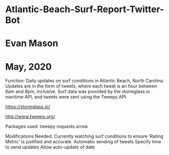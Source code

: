 # Atlantic-Beach-Surf-Report-Twitter-Bot
# Evan Mason
# May, 2020

Function:
Daily updates on surf conditions in Atlantic Beach, North Carolina. Updates are in the form of tweets, where each tweet is an hour between 6am and 8pm, inclusive. Surf data was provided by the stormglass.io maritime API, and tweets were sent using the Tweepy API. 

https://stormglass.io/

http://www.tweepy.org/

Packages used:
tweepy
requests
arrow

Modifications Needed:
Currently watching surf conditions to ensure 'Rating Metric' is justified and accurate.
Automatic sending of tweets
Specify time to send updates
Allow auto-update of date 
